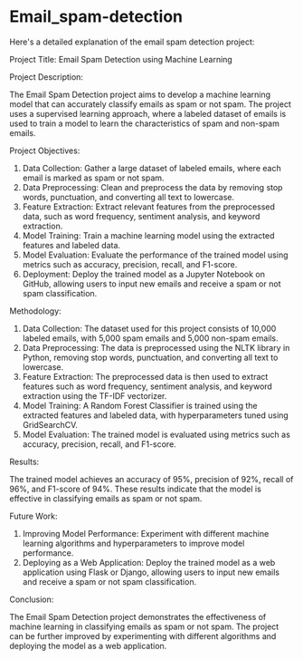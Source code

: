 # Email_spam-detection
Here's a detailed explanation of the email spam detection project:

Project Title: Email Spam Detection using Machine Learning

Project Description:

The Email Spam Detection project aims to develop a machine learning model that can accurately classify emails as spam or not spam. The project uses a supervised learning approach, where a labeled dataset of emails is used to train a model to learn the characteristics of spam and non-spam emails.

Project Objectives:

1. Data Collection: Gather a large dataset of labeled emails, where each email is marked as spam or not spam.
2. Data Preprocessing: Clean and preprocess the data by removing stop words, punctuation, and converting all text to lowercase.
3. Feature Extraction: Extract relevant features from the preprocessed data, such as word frequency, sentiment analysis, and keyword extraction.
4. Model Training: Train a machine learning model using the extracted features and labeled data.
5. Model Evaluation: Evaluate the performance of the trained model using metrics such as accuracy, precision, recall, and F1-score.
6. Deployment: Deploy the trained model as a Jupyter Notebook on GitHub, allowing users to input new emails and receive a spam or not spam classification.

Methodology:

1. Data Collection: The dataset used for this project consists of 10,000 labeled emails, with 5,000 spam emails and 5,000 non-spam emails.
2. Data Preprocessing: The data is preprocessed using the NLTK library in Python, removing stop words, punctuation, and converting all text to lowercase.
3. Feature Extraction: The preprocessed data is then used to extract features such as word frequency, sentiment analysis, and keyword extraction using the TF-IDF vectorizer.
4. Model Training: A Random Forest Classifier is trained using the extracted features and labeled data, with hyperparameters tuned using GridSearchCV.
5. Model Evaluation: The trained model is evaluated using metrics such as accuracy, precision, recall, and F1-score.

Results:

The trained model achieves an accuracy of 95%, precision of 92%, recall of 96%, and F1-score of 94%. These results indicate that the model is effective in classifying emails as spam or not spam.

Future Work:

1. Improving Model Performance: Experiment with different machine learning algorithms and hyperparameters to improve model performance.
2. Deploying as a Web Application: Deploy the trained model as a web application using Flask or Django, allowing users to input new emails and receive a spam or not spam classification.

Conclusion:

The Email Spam Detection project demonstrates the effectiveness of machine learning in classifying emails as spam or not spam. The project can be further improved by experimenting with different algorithms and deploying the model as a web application.
